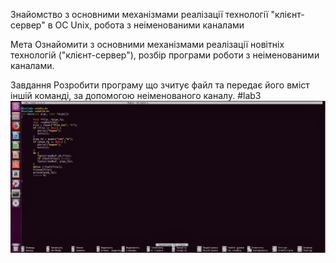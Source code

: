 Знайомство з основними механізмами реалізації технології "клієнт-сервер" в ОС Unix, робота з неіменованими каналами

Мета Ознайомити з основними механізмами реалізації новітніх технологій ("клієнт-сервер"), розбір програми роботи з неіменованими каналами.

Завдання Розробити програму що зчитує файл та передає його вміст іншій команді, за допомогою неіменованого каналу.
#lab3
![](lab3.png)
